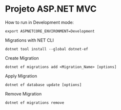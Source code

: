 # Projeto ASP.NET MVC

How to run in Development mode:

    export ASPNETCORE_ENVIRONMENT=Development

Migrations with NET CLI

    dotnet tool install --global dotnet-ef

Create Migration

    dotnet ef migrations add <Migration_Name> [options]

Apply Migration

    dotnet ef database update [options]

Remove Migration

    dotnet ef migrations remove